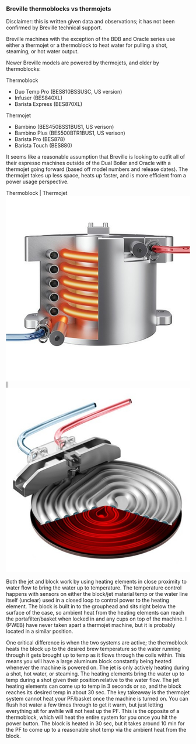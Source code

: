 ### Breville thermoblocks vs thermojets

Disclaimer: this is written given data and observations; it has not been confirmed by Breville technical support.

Breville machines with the exception of the BDB and Oracle series use either a thermojet or a thermoblock to heat water for pulling a shot, steaming, or hot water output.

Newer Breville models are powered by thermojets, and older by thermoblocks:

Thermoblock
  - Duo Temp Pro (BES810BSSUSC, US version)
  - Infuser (BES840XL)
  - Barista Express (BES870XL)

Thermojet
  - Bambino (BES450BSS1BUS1, US verison)
  - Bambino Plus (BES500BTR1BUS1, US verison)
  - Barista Pro (BES878)
  - Barista Touch (BES880)

It seems like a reasonable assumption that Breville is looking to outfit all of their espresso machines outside of the Dual Boiler and Oracle with a thermojet going forward (based off model numbers and release dates). The thermojet takes up less space, heats up faster, and is more efficient from a power usage perspective.

Thermoblock | Thermojet
![thermoblock_pic](thermoblock.jpg) | ![thermojet_pic](thermojet.jpg)

Both the jet and block work by using heating elements in close proximity to water flow to bring the water up to temperature. The temperature control happens with sensors on either the block/jet material temp or the water line itself (unclear) used in a closed loop to control power to the heating element. The block is built in to the grouphead and sits right below the surface of the case, so ambient heat from the heating elements can reach the portafilter/basket when locked in and any cups on top of the machine. I (PWEB) have never taken apart a thermojet machine, but it is probably located in a similar position. 

One critical difference is when the two systems are active; the thermoblock heats the block up to the desired brew temperature so the water running through it gets brought up to temp as it flows through the coils within. This means you will have a large aluminum block constantly being heated whenever the machine is powered on. The jet is only actively heating during a shot, hot water, or steaming. The heating elements bring the water up to temp during a shot given their position relative to the water flow. The jet heating elements can come up to temp in 3 seconds or so, and the block reaches its desired temp in about 30 sec. The key takeaway is the thermojet system cannot heat your PF/basket once the machine is turned on. You can flush hot water a few times through to get it warm, but just letting everything sit for awhile will not heat up the PF. This is the opposite of a thermoblock, which will heat the entire system for you once you hit the power button. The block is heated in 30 sec, but it takes around 10 min for the PF to come up to a reasonable shot temp via the ambient heat from the block.

